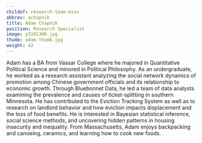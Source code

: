 ```yaml
---
childof: research-team-bios
abbrev: achapnik
title: Adam Chapnik
position: Research Specialist
image: p3191306.jpg
thumb: adam-thumb.jpg
weight: 42
---
```

Adam has a BA from Vassar College where he majored in Quantitative Political Science and minored in Political Philosophy. As an undergraduate, he worked as a research assistant analyzing the social network dynamics of promotion among Chinese government officials and its relationship to economic growth. Through Bluebonnet Data, he led a team of data analysts examining the prevalence and causes of ticket-splitting in southern Minnesota. He has contributed to the Eviction Tracking System as well as to research on landlord behavior and how eviction impacts displacement and the loss of food benefits. He is interested in Bayesian statistical inference, social science methods, and uncovering hidden patterns in housing insecurity and inequality. From Massachusetts, Adam enjoys backpacking and canoeing, ceramics, and learning how to cook new foods.